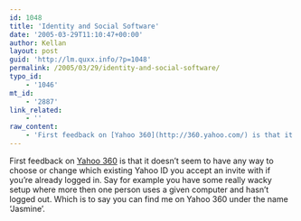 ```yaml
---
id: 1048
title: 'Identity and Social Software'
date: '2005-03-29T11:10:47+00:00'
author: Kellan
layout: post
guid: 'http://lm.quxx.info/?p=1048'
permalink: /2005/03/29/identity-and-social-software/
typo_id:
    - '1046'
mt_id:
    - '2887'
link_related:
    - ''
raw_content:
    - 'First feedback on [Yahoo 360](http://360.yahoo.com/) is that it doesn\''t seem to have any way to choose or change which existing Yahoo ID you accept an invite with if you\''re already logged in.  Say for example you have some really wacky setup where more then one person uses a given computer and hasn\''t logged out.  Which is to say you can find me on Yahoo 360 under the name \''Jasmine\''.'
---
```


First feedback on [Yahoo 360](http://360.yahoo.com/) is that it doesn’t seem to have any way to choose or change which existing Yahoo ID you accept an invite with if you’re already logged in. Say for example you have some really wacky setup where more then one person uses a given computer and hasn’t logged out. Which is to say you can find me on Yahoo 360 under the name ‘Jasmine’.